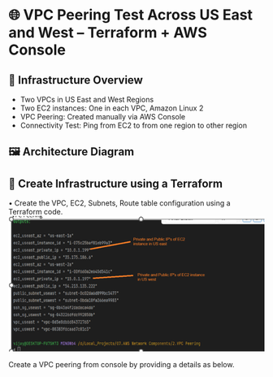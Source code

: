 # 🌐 VPC Peering Test Across US East and West – Terraform + AWS Console

## 🧱 Infrastructure Overview
 - Two VPCs in US East and West Regions
 - Two EC2 instances: One in each VPC, Amazon Linux 2
 - VPC Peering: Created manually via AWS Console
 - Connectivity Test: Ping from  EC2 to from one region to other region

## 🖼️ Architecture Diagram


## 🚀 Create Infrastructure using a Terraform

• 	Create the VPC, EC2, Subnets, Route table configuration using a Terraform code. 
![Create Infrastructure using a Terraform](Terraform_out.png)



Create a VPC peering from console by providing a details as below. 





  
